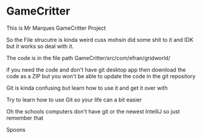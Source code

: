 # GameCritter

This is Mr Marques GameCritter Project

So the File strucutre is kinda weird cuss mohsin did some
shit to it and IDK but it works so deal with it.

The code is in the file path GameCritter/src/com/efran/gridworld/

if you need the code and don't have git desktop app then download
the code as a ZIP but you won't be able to update the code in the git repository

Git is kinda confusing but learn how to use it and get it over with

Try to learn how to use Git so your life can a bit easier

Oh the schools computers don't have git or the newest IntelliJ so just remember that

Spoons



